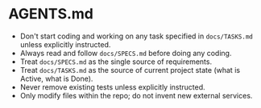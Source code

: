 # AGENTS.md

- Don't start coding and working on any task specified in `docs/TASKS.md` unless explicitly instructed.
- Always read and follow `docs/SPECS.md` before doing any coding.
- Treat `docs/SPECS.md` as the single source of requirements.
- Treat `docs/TASKS.md` as the source of current project state (what is Active, what is Done).
- Never remove existing tests unless explicitly instructed.
- Only modify files within the repo; do not invent new external services.
